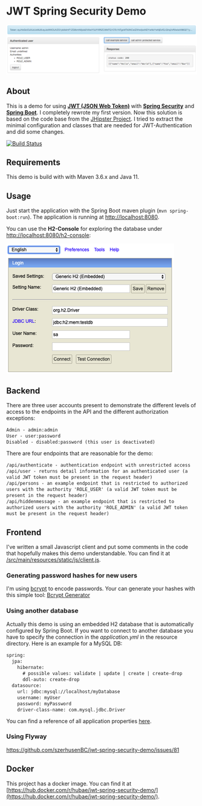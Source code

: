 # JWT Spring Security Demo

![Screenshot from running application](etc/screenshot-jwt-spring-security-demo.png?raw=true "Screenshot JWT Spring Security Demo")

## About
This is a demo for using **[JWT (JSON Web Token)](https://jwt.io)** with **[Spring Security](https://spring.io/projects/spring-security)** and
**[Spring Boot](https://spring.io/projects/spring-boot)**. I completely rewrote my first version. Now this solution is based on the code base
from the [JHipster Project](https://www.jhipster.tech/). I tried to extract the minimal configuration and classes that are needed 
for JWT-Authentication and did some changes.

[![Build Status](https://travis-ci.org/szerhusenBC/jwt-spring-security-demo.svg?branch=master)](https://travis-ci.org/szerhusenBC/jwt-spring-security-demo)

## Requirements
This demo is build with with Maven 3.6.x and Java 11.

## Usage
Just start the application with the Spring Boot maven plugin (`mvn spring-boot:run`). The application is
running at [http://localhost:8080](http://localhost:8080).

You can use the **H2-Console** for exploring the database under [http://localhost:8080/h2-console](http://localhost:8080/h2-console):

![Screenshot from h2-console login](etc/screenshot-h2-console-login.png?raw=true "Screenshot H2-Console login")

## Backend
There are three user accounts present to demonstrate the different levels of access to the endpoints in
the API and the different authorization exceptions:
```
Admin - admin:admin
User - user:password
Disabled - disabled:password (this user is deactivated)
```

There are four endpoints that are reasonable for the demo:
```
/api/authenticate - authentication endpoint with unrestricted access
/api/user - returns detail information for an authenticated user (a valid JWT token must be present in the request header)
/api/persons - an example endpoint that is restricted to authorized users with the authority 'ROLE_USER' (a valid JWT token must be present in the request header)
/api/hiddenmessage - an example endpoint that is restricted to authorized users with the authority 'ROLE_ADMIN' (a valid JWT token must be present in the request header)
```

## Frontend
I've written a small Javascript client and put some comments in the code that hopefully makes this demo understandable.
You can find it at [/src/main/resources/static/js/client.js](/src/main/resources/static/js/client.js).

### Generating password hashes for new users

I'm using [bcrypt](https://en.wikipedia.org/wiki/Bcrypt) to encode passwords. Your can generate your hashes with this simple 
tool: [Bcrypt Generator](https://www.bcrypt-generator.com)

### Using another database

Actually this demo is using an embedded H2 database that is automatically configured by Spring Boot. If you want to connect 
to another database you have to specify the connection in the *application.yml* in the resource directory. Here is an example for a MySQL DB:

```
spring:
  jpa:
    hibernate:
      # possible values: validate | update | create | create-drop
      ddl-auto: create-drop
  datasource:
    url: jdbc:mysql://localhost/myDatabase
    username: myUser
    password: myPassword
    driver-class-name: com.mysql.jdbc.Driver
```

You can find a reference of all application properties [here](http://docs.spring.io/spring-boot/docs/current/reference/html/common-application-properties.html).

### Using Flyway

https://github.com/szerhusenBC/jwt-spring-security-demo/issues/81

## Docker
This project has a docker image. You can find it at [https://hub.docker.com/r/hubae/jwt-spring-security-demo/](https://hub.docker.com/r/hubae/jwt-spring-security-demo/).
